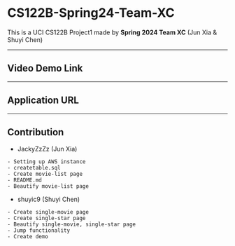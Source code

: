 # CS122B-Spring24-Team-XC
This is a UCI CS122B Project1 made by **Spring 2024 Team XC** (Jun Xia & Shuyi Chen)

---
## Video Demo Link
****
## Application URL
****

## Contribution
- JackyZzZz (Jun Xia)
```
- Setting up AWS instance
- createtable.sql
- Create movie-list page
- README.md
- Beautify movie-list page
```

- shuyic9 (Shuyi Chen)
```
- Create single-movie page
- Create single-star page
- Beautify single-movie, single-star page
- Jump functionality
- Create demo
```